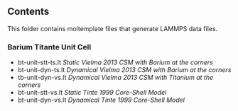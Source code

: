 Contents
-------------------------------------------------
This folder contains moltemplate files that generate LAMMPS data files. 

### Barium Titante Unit Cell

-  bt-unit-stt-ts.lt *Static Vielma 2013 CSM with Barium at the corners*
-  bt-unit-dyn-ts.lt *Dynamical Vielma 2013 CSM with Barium at the corners*
-  tb-unit-dyn-vs.lt *Dynamical Vielma 2013 CSM with Titanium at the corners*
-  bt-unit-stt-vs.lt *Static Tinte 1999 Core-Shell Model*
-  bt-unit-dyn-vs.lt *Dynamical Tinte 1999 Core-Shell Model*
